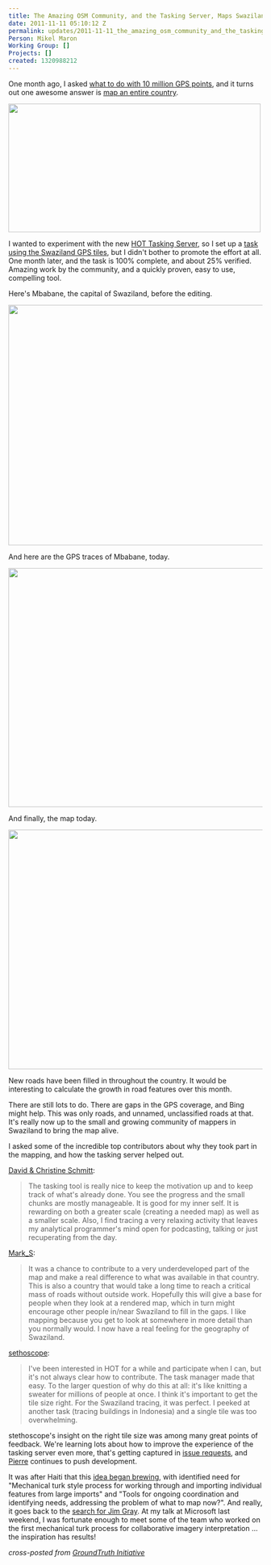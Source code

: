 ```yaml
---
title: The Amazing OSM Community, and the Tasking Server, Maps Swaziland
date: 2011-11-11 05:10:12 Z
permalink: updates/2011-11-11_the_amazing_osm_community_and_the_tasking_server_maps_swaziland
Person: Mikel Maron
Working Group: []
Projects: []
created: 1320988212
---
```


<p>One month ago, I asked <a href="http://groundtruthinitiative.org/2011/10/03/what-to-do-with-10-million-gps-points/">what to do with 10 million GPS points</a>, and it turns out one awesome answer is <a href="http://rockburger.com/mics/">map an entire country</a>.</p><p><a href="http://groundtruthinitiative.org/wp-content/uploads/2011/11/swazi-task.20111110.png"><img class="aligncenter size-full wp-image-77" title="swazi-task.20111110" src="http://groundtruthinitiative.org/wp-content/uploads/2011/11/swazi-task.20111110.png" alt="" width="500" height="255"></a></p><p>I wanted to experiment with the new <a href="http://hot.openstreetmap.org/weblog/2011/09/hot-tasks-get-your-hot-tasks/">HOT Tasking Server</a>, so I set up a <a href="http://tasks.hotosm.org/job/3">task using the Swaziland GPS tiles</a>, but I didn't bother to promote the effort at all. One month later, and the task is 100% complete, and about 25% verified. Amazing work by the community, and a quickly proven, easy to use, compelling tool.</p><p>Here's Mbabane, the capital of Swaziland, before the editing.</p><p><a href="http://groundtruthinitiative.org/wp-content/uploads/2011/05/Screenshot-18.png"><img class="aligncenter size-large wp-image-43" title="Screenshot-18" src="http://groundtruthinitiative.org/wp-content/uploads/2011/05/Screenshot-18-1024x829.png" alt="" width="590" height="477"></a></p><p>And here are the GPS traces of Mbabane, today.</p><p><a href="http://groundtruthinitiative.org/wp-content/uploads/2011/05/Screenshot-141.png"><img class="aligncenter size-large wp-image-41" title="Screenshot-14" src="http://groundtruthinitiative.org/wp-content/uploads/2011/05/Screenshot-141-1024x824.png" alt="" width="590" height="474"></a></p><p>And finally, the map today.</p><p><a href="http://groundtruthinitiative.org/wp-content/uploads/2011/11/mbabane.20111110.png"><img class="aligncenter size-large wp-image-76" title="mbabane.20111110" src="http://groundtruthinitiative.org/wp-content/uploads/2011/11/mbabane.20111110-1024x826.png" alt="" width="590" height="475"></a></p><p>New roads have been filled in throughout the country. It would be interesting to calculate the growth in road features over this month.</p><p>There are still lots to do. There are gaps in the GPS coverage, and Bing might help. This was only roads, and unnamed, unclassified roads at that. It's really now up to the small and growing community of mappers in Swaziland to bring the map alive.</p><p>I asked some of the incredible top contributors about why they took part in the mapping, and how the tasking server helped out.</p><p><a href="http://www.openstreetmap.org/user/David%20&amp;%20Christine%20Schmitt">David &amp; Christine Schmitt</a>:</p><blockquote>The tasking tool is really nice to keep the motivation up and to keep track of what's already done. You see the progress and the small chunks are mostly manageable. It is good for my inner self. It is rewarding on both a greater scale (creating a needed map) as well as a smaller scale. Also, I find tracing a very relaxing activity that leaves my analytical programmer's mind open for podcasting, talking or just recuperating from the day.</blockquote><p><a href="http://www.openstreetmap.org/user/Mark_S">Mark_S</a>:</p><blockquote>It was a chance to contribute to a very underdeveloped part of the map and make a real difference to what was available in that country. This is also a country that would take a long time to reach a critical mass of roads without outside work. Hopefully this will give a base for people when they look at a rendered map, which in turn might encourage other people in/near Swaziland to fill in the gaps. I like mapping because you get to look at somewhere in more detail than you normally would. I now have a real feeling for the geography of Swaziland.</blockquote><p><a href="http://www.openstreetmap.org/user/sethoscope">sethoscope</a>:</p><blockquote>I've been interested in HOT for a while and participate when I can, but it's not always clear how to contribute. The task manager made that easy. To the larger question of why do this at all: it's like knitting a sweater for millions of people at once. I think it's important to get the tile size right. For the Swaziland tracing, it was perfect. I peeked at another task (tracing buildings in Indonesia) and a single tile was too overwhelming.</blockquote><p>stethoscope's insight on the right tile size was among many great points of feedback. We're learning lots about how to improve the experience of the tasking server even more, that's getting captured in <a href="https://github.com/pgiraud/OSMTM/">issue requests</a>, and <a href="http://wiki.openstreetmap.org/wiki/User:Pgiraud">Pierre</a> continues to push development.</p><p>It was after Haiti that this <a href="http://wiki.openstreetmap.org/wiki/Humanitarian_OSM_Team/Haiti_Strategy_And_Proposal">idea began brewing</a>, with identified need for "Mechanical turk style process for working through and importing individual features from large imports" and "Tools for ongoing coordination and identifying needs, addressing the problem of what to map now?". And really, it goes back to the <a href="http://www.nytimes.com/2007/02/03/technology/03search.html?ex=1328158800&amp;en=e58764b50c8a4508&amp;ei=5090&amp;partner=rssuserland&amp;emc=rss">search for Jim Gray</a>. At my talk at Microsoft last weekend, I was fortunate enough to meet some of the team who worked on the first mechanical turk process for collaborative imagery interpretation ... the inspiration has results!</p><p><em>cross-posted from <a href="http://groundtruthinitiative.org/2011/11/10/the-amazing-osm-community-and-the-tasking-server-maps-swaziland/">GroundTruth Initiative</a></em></p>
